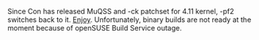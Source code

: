 Since Con has released MuQSS and -ck patchset for 4.11 kernel, -pf2 switches
back to it. [Enjoy](https://pf.natalenko.name/sources/4.11/patch-4.11-pf2.xz).
Unfortunately, binary builds are not ready at the moment because of openSUSE
Build Service outage.

